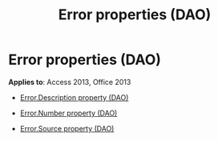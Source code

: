 ﻿---
title: Error properties (DAO)
TOCTitle: Properties
ms:assetid: 4a839c2d-3bf9-4092-a442-036526789af5
ms:mtpsurl: https://msdn.microsoft.com/library/Dn124680(v=office.15)
ms:contentKeyID: 52072302
ms.date: 09/18/2015
mtps_version: v=office.15
---

# Error properties (DAO)


**Applies to**: Access 2013, Office 2013



  - [Error.Description property (DAO)](error-description-property-dao.md)

  - [Error.Number property (DAO)](error-number-property-dao.md)

  - [Error.Source property (DAO)](error-source-property-dao.md)

